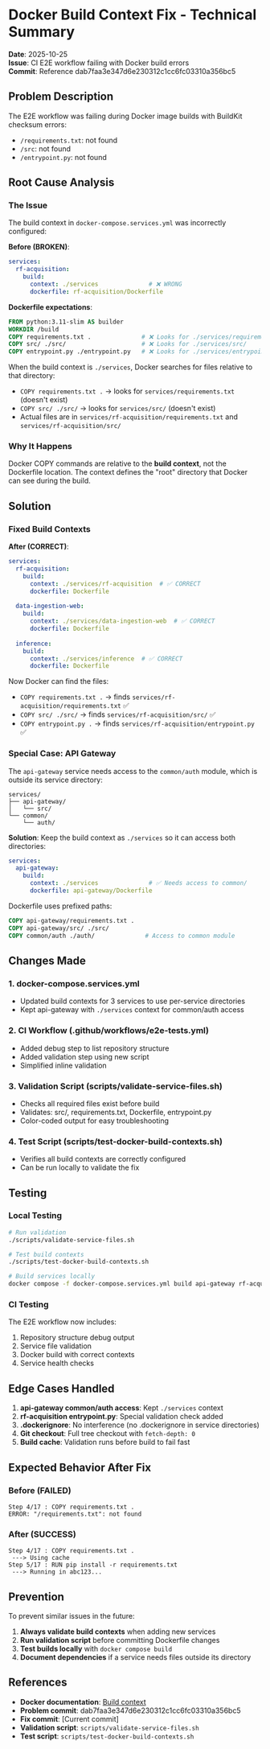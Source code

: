 # Docker Build Context Fix - Technical Summary

**Date**: 2025-10-25  
**Issue**: CI E2E workflow failing with Docker build errors  
**Commit**: Reference dab7faa3e347d6e230312c1cc6fc03310a356bc5

## Problem Description

The E2E workflow was failing during Docker image builds with BuildKit checksum errors:
- `/requirements.txt`: not found
- `/src`: not found  
- `/entrypoint.py`: not found

## Root Cause Analysis

### The Issue
The build context in `docker-compose.services.yml` was incorrectly configured:

**Before (BROKEN)**:
```yaml
services:
  rf-acquisition:
    build:
      context: ./services              # ❌ WRONG
      dockerfile: rf-acquisition/Dockerfile
```

**Dockerfile expectations**:
```dockerfile
FROM python:3.11-slim AS builder
WORKDIR /build
COPY requirements.txt .              # ❌ Looks for ./services/requirements.txt
COPY src/ ./src/                     # ❌ Looks for ./services/src/
COPY entrypoint.py ./entrypoint.py   # ❌ Looks for ./services/entrypoint.py
```

When the build context is `./services`, Docker searches for files relative to that directory:
- `COPY requirements.txt .` → looks for `services/requirements.txt` (doesn't exist)
- `COPY src/ ./src/` → looks for `services/src/` (doesn't exist)
- Actual files are in `services/rf-acquisition/requirements.txt` and `services/rf-acquisition/src/`

### Why It Happens
Docker COPY commands are relative to the **build context**, not the Dockerfile location. The context defines the "root" directory that Docker can see during the build.

## Solution

### Fixed Build Contexts

**After (CORRECT)**:
```yaml
services:
  rf-acquisition:
    build:
      context: ./services/rf-acquisition  # ✅ CORRECT
      dockerfile: Dockerfile
  
  data-ingestion-web:
    build:
      context: ./services/data-ingestion-web  # ✅ CORRECT
      dockerfile: Dockerfile
  
  inference:
    build:
      context: ./services/inference  # ✅ CORRECT
      dockerfile: Dockerfile
```

Now Docker can find the files:
- `COPY requirements.txt .` → finds `services/rf-acquisition/requirements.txt` ✅
- `COPY src/ ./src/` → finds `services/rf-acquisition/src/` ✅
- `COPY entrypoint.py .` → finds `services/rf-acquisition/entrypoint.py` ✅

### Special Case: API Gateway

The `api-gateway` service needs access to the `common/auth` module, which is outside its service directory:

```
services/
├── api-gateway/
│   └── src/
└── common/
    └── auth/
```

**Solution**: Keep the build context as `./services` so it can access both directories:

```yaml
services:
  api-gateway:
    build:
      context: ./services              # ✅ Needs access to common/
      dockerfile: api-gateway/Dockerfile
```

Dockerfile uses prefixed paths:
```dockerfile
COPY api-gateway/requirements.txt .
COPY api-gateway/src/ ./src/
COPY common/auth ./auth/              # Access to common module
```

## Changes Made

### 1. docker-compose.services.yml
- Updated build contexts for 3 services to use per-service directories
- Kept api-gateway with `./services` context for common/auth access

### 2. CI Workflow (.github/workflows/e2e-tests.yml)
- Added debug step to list repository structure
- Added validation step using new script
- Simplified inline validation

### 3. Validation Script (scripts/validate-service-files.sh)
- Checks all required files exist before build
- Validates: src/, requirements.txt, Dockerfile, entrypoint.py
- Color-coded output for easy troubleshooting

### 4. Test Script (scripts/test-docker-build-contexts.sh)
- Verifies all build contexts are correctly configured
- Can be run locally to validate the fix

## Testing

### Local Testing
```bash
# Run validation
./scripts/validate-service-files.sh

# Test build contexts
./scripts/test-docker-build-contexts.sh

# Build services locally
docker compose -f docker-compose.services.yml build api-gateway rf-acquisition data-ingestion-web inference
```

### CI Testing
The E2E workflow now includes:
1. Repository structure debug output
2. Service file validation
3. Docker build with correct contexts
4. Service health checks

## Edge Cases Handled

1. **api-gateway common/auth access**: Kept `./services` context
2. **rf-acquisition entrypoint.py**: Special validation check added
3. **.dockerignore**: No interference (no .dockerignore in service directories)
4. **Git checkout**: Full tree checkout with `fetch-depth: 0`
5. **Build cache**: Validation runs before build to fail fast

## Expected Behavior After Fix

### Before (FAILED)
```
Step 4/17 : COPY requirements.txt .
ERROR: "/requirements.txt": not found
```

### After (SUCCESS)
```
Step 4/17 : COPY requirements.txt .
 ---> Using cache
Step 5/17 : RUN pip install -r requirements.txt
 ---> Running in abc123...
```

## Prevention

To prevent similar issues in the future:

1. **Always validate build contexts** when adding new services
2. **Run validation script** before committing Dockerfile changes
3. **Test builds locally** with `docker compose build`
4. **Document dependencies** if a service needs files outside its directory

## References

- **Docker documentation**: [Build context](https://docs.docker.com/build/building/context/)
- **Problem commit**: dab7faa3e347d6e230312c1cc6fc03310a356bc5
- **Fix commit**: [Current commit]
- **Validation script**: `scripts/validate-service-files.sh`
- **Test script**: `scripts/test-docker-build-contexts.sh`
